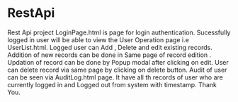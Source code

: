 # RestApi
Rest Api project
LoginPage.html is page for login authentication.
Sucessfully logged in user will be able to view the User Operation page i.e UserList.html.
Logged user can Add , Delete and edit existing records.
Addition of new records can be done in Same page of record edition .
Updation of record can be done by Popup modal after clicking on edit.
User can delete record via same page by clicking on delete button.
Audit of user can be seen via AuditLog.html page. It have all th records of user who are currently logged in and Logged out from system with timestamp. Thank You.
